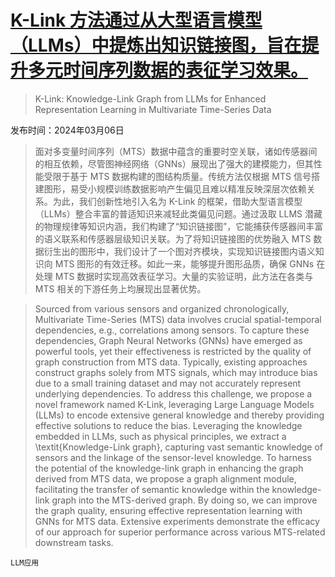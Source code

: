 # [K-Link 方法通过从大型语言模型（LLMs）中提炼出知识链接图，旨在提升多元时间序列数据的表征学习效果。](https://arxiv.org/abs/2403.03645)

> K-Link: Knowledge-Link Graph from LLMs for Enhanced Representation Learning in Multivariate Time-Series Data

发布时间：2024年03月06日

> 面对多变量时间序列（MTS）数据中蕴含的重要时空关联，诸如传感器间的相互依赖，尽管图神经网络（GNNs）展现出了强大的建模能力，但其性能受限于基于 MTS 数据构建的图结构质量。传统方法仅根据 MTS 信号搭建图形，易受小规模训练数据影响产生偏见且难以精准反映深层次依赖关系。为此，我们创新性地引入名为 K-Link 的框架，借助大型语言模型（LLMs）整合丰富的普适知识来减轻此类偏见问题。通过汲取 LLMS 潜藏的物理规律等知识内涵，我们构建了“知识链接图”，它能捕获传感器间丰富的语义联系和传感器层级知识关联。为了将知识链接图的优势融入 MTS 数据衍生出的图形中，我们设计了一个图对齐模块，实现知识链接图内语义知识向 MTS 图形的有效迁移。如此一来，能够提升图形品质，确保 GNNs 在处理 MTS 数据时实现高效表征学习。大量的实验证明，此方法在各类与 MTS 相关的下游任务上均展现出显著优势。

> Sourced from various sensors and organized chronologically, Multivariate Time-Series (MTS) data involves crucial spatial-temporal dependencies, e.g., correlations among sensors. To capture these dependencies, Graph Neural Networks (GNNs) have emerged as powerful tools, yet their effectiveness is restricted by the quality of graph construction from MTS data. Typically, existing approaches construct graphs solely from MTS signals, which may introduce bias due to a small training dataset and may not accurately represent underlying dependencies. To address this challenge, we propose a novel framework named K-Link, leveraging Large Language Models (LLMs) to encode extensive general knowledge and thereby providing effective solutions to reduce the bias. Leveraging the knowledge embedded in LLMs, such as physical principles, we extract a \textit{Knowledge-Link graph}, capturing vast semantic knowledge of sensors and the linkage of the sensor-level knowledge. To harness the potential of the knowledge-link graph in enhancing the graph derived from MTS data, we propose a graph alignment module, facilitating the transfer of semantic knowledge within the knowledge-link graph into the MTS-derived graph. By doing so, we can improve the graph quality, ensuring effective representation learning with GNNs for MTS data. Extensive experiments demonstrate the efficacy of our approach for superior performance across various MTS-related downstream tasks.

`LLM应用`